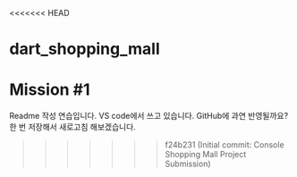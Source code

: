 <<<<<<< HEAD
# dart_shopping_mall
Mission #1
=======
Readme 작성 연습입니다. VS code에서 쓰고 있습니다. GitHub에 과연 반영될까요? 한 번 저장해서 새로고침 해보겠습니다.

>>>>>>> f24b231 (Initial commit: Console Shopping Mall Project Submission)
